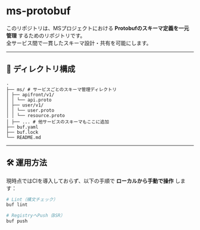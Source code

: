 # ms-protobuf

このリポジトリは、MSプロジェクトにおける **Protobufのスキーマ定義を一元管理** するためのリポジトリです。  
全サービス間で一貫したスキーマ設計・共有を可能にします。

---

## 📁 ディレクトリ構成

```
.
├── ms/ # サービスごとのスキーマ管理ディレクトリ
│ ├── apifront/v1/
│ │ └── api.proto
│ ├── user/v1/
│ │ └── user.proto
│ │ └── resource.proto
│ ├── ... # 他サービスのスキーマもここに追加
├── buf.yaml
├── buf.lock
└── README.md
```

---

## 🛠 運用方法

現時点ではCIを導入しておらず、以下の手順で **ローカルから手動で操作** します：

```sh
# Lint（構文チェック）
buf lint

# RegistryへPush（BSR）
buf push
```
